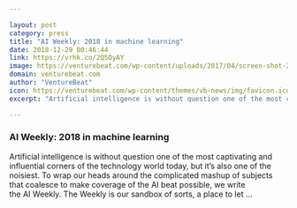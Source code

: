 ```yaml
---

layout: post
category: press
title: "AI Weekly: 2018 in machine learning"
date: 2018-12-29 00:46:44
link: https://vrhk.co/2Q5OyAY
image: https://venturebeat.com/wp-content/uploads/2017/04/screen-shot-2017-04-06-at-8-15-50-pm.png?fit=1254%2C468&strip=all
domain: venturebeat.com
author: "VentureBeat"
icon: https://venturebeat.com/wp-content/themes/vb-news/img/favicon.ico
excerpt: "Artificial intelligence is without question one of the most captivating and influential corners of the technology world today, but it’s also one of the noisiest. To wrap our heads around the complicated mashup of subjects that coalesce to make coverage of the AI beat possible, we write the AI Weekly. The Weekly is our sandbox of sorts, a place to let …"

---
```


### AI Weekly: 2018 in machine learning

Artificial intelligence is without question one of the most captivating and influential corners of the technology world today, but it’s also one of the noisiest. To wrap our heads around the complicated mashup of subjects that coalesce to make coverage of the AI beat possible, we write the AI Weekly. The Weekly is our sandbox of sorts, a place to let …